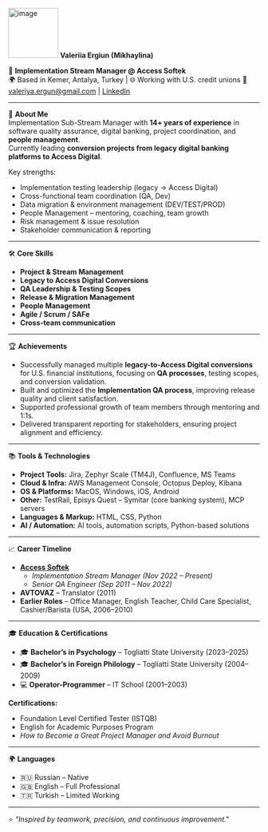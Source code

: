 

<img width="100" height="100" alt="image" src="https://github.com/user-attachments/assets/c1aa158c-e353-4eba-880f-add4bd660a87" /> **Valeriia Ergiun (Mikhaylina)**

💼 **Implementation Stream Manager @ Access Softek**  
🌍 Based in Kemer, Antalya, Turkey | 🌐 Working with U.S. credit unions 
📧 valeriya.ergun@gmail.com | [LinkedIn](https://www.linkedin.com/in/valeriia-ergiun-mikhaylina-822a52284)  

---

🚀 **About Me**  
Implementation Sub-Stream Manager with **14+ years of experience** in software quality assurance, digital banking, project coordination, and **people management**.  
Currently leading **conversion projects from legacy digital banking platforms to Access Digital**.  

Key strengths:  
- Implementation testing leadership (legacy → Access Digital)  
- Cross-functional team coordination (QA, Dev)  
- Data migration & environment management (DEV/TEST/PROD)  
- People Management – mentoring, coaching, team growth  
- Risk management & issue resolution  
- Stakeholder communication & reporting  

---

🛠️ **Core Skills**  
- **Project & Stream Management**  
- **Legacy to Access Digital Conversions**  
- **QA Leadership & Testing Scopes**  
- **Release & Migration Management**  
- **People Management**  
- **Agile / Scrum / SAFe**  
- **Cross-team communication**

---

 🏆 **Achievements**  
- Successfully managed multiple **legacy-to-Access Digital conversions** for U.S. financial institutions, focusing on **QA processes**, testing scopes, and conversion validation.  
- Built and optimized the **Implementation QA process**, improving release quality and client satisfaction.  
- Supported professional growth of team members through mentoring and 1:1s.  
- Delivered transparent reporting for stakeholders, ensuring project alignment and efficiency.


---

 📚 **Tools & Technologies**  
- **Project Tools:** Jira, Zephyr Scale (TM4J), Confluence, MS Teams  
- **Cloud & Infra:** AWS Management Console, Octopus Deploy, Kibana  
- **OS & Platforms:** MacOS, Windows, iOS, Android  
- **Other:** TestRail, Episys Quest – Symitar (core banking system), MCP servers  
- **Languages & Markup:** HTML, CSS, Python  
- **AI / Automation:** AI tools, automation scripts, Python-based solutions

---

 📈 **Career Timeline**  
- **[Access Softek](https://accesssoftek.com/)**  
  - *Implementation Stream Manager (Nov 2022 – Present)*  
  - *Senior QA Engineer (Sep 2011 – Nov 2022)*  
- **AVTOVAZ** – Translator (2011)  
- **Earlier Roles** – Office Manager, English Teacher, Child Care Specialist, Cashier/Barista (USA, 2006–2010)


---

 🎓 **Education & Certifications**  
- 🎓 **Bachelor’s in Psychology** – Togliatti State University (2023–2025)  
- 🎓 **Bachelor’s in Foreign Philology** – Togliatti State University (2004–2009)  
- 💻 **Operator-Programmer** – IT School (2001–2003)  

**Certifications:**  
- Foundation Level Certified Tester (ISTQB)  
- English for Academic Purposes Program  
- *How to Become a Great Project Manager and Avoid Burnout*  

---

🌍 **Languages**  
- 🇷🇺 Russian – Native  
- 🇬🇧 English – Full Professional  
- 🇹🇷 Turkish – Limited Working  

---

⭐️ *"Inspired by teamwork, precision, and continuous improvement."*
